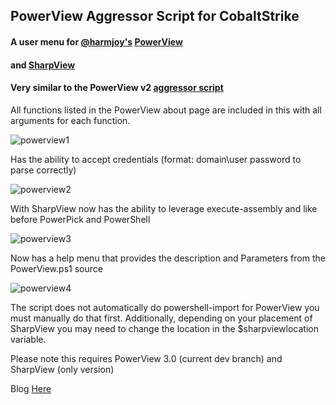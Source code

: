 
## PowerView Aggressor Script for CobaltStrike 

#### A user menu for [@harmjoy's](https://twitter.com/harmj0y) [PowerView](https://github.com/PowerShellMafia/PowerSploit/blob/dev/Recon/PowerView.ps1)
#### and [SharpView](https://github.com/tevora-threat/SharpView)

#### Very similar to the PowerView v2 [aggressor script](https://github.com/tevora-threat/aggressor-powerview)

All functions listed in the PowerView about page are included in this with all arguments for each function.

![powerview1](https://user-images.githubusercontent.com/9096315/43167904-31311bf4-8f50-11e8-9c89-1b86fb69e5ff.png)

Has the ability to accept credentials (format: domain\user password to parse correctly) 

![powerview2](https://user-images.githubusercontent.com/9096315/43167890-2d9f74e0-8f50-11e8-80e9-c994c54eb56b.png)

With SharpView now has the ability to leverage execute-assembly and like before PowerPick and PowerShell

![powerview3](https://user-images.githubusercontent.com/9096315/43167896-30078ca4-8f50-11e8-9a6c-dcd333ddae1b.png)


Now has a help menu that provides the description and Parameters from the PowerView.ps1 source

![powerview4](https://user-images.githubusercontent.com/9096315/43167905-31f7ae72-8f50-11e8-93b0-edb1df5b16f7.png)


The script does not automatically do powershell-import for PowerView you must manually do that first. Additionally, depending on your placement of SharpView you may need to change the location in the $sharpviewlocation variable.

Please note this requires PowerView 3.0 (current dev branch) and SharpView (only version)

Blog [Here](https://threat.tevora.com/a-sharpview-and-more-aggressor)